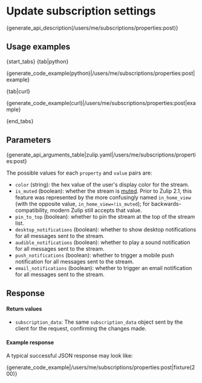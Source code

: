 # Update subscription settings

{generate_api_description(/users/me/subscriptions/properties:post)}

## Usage examples

{start_tabs}
{tab|python}

{generate_code_example(python)|/users/me/subscriptions/properties:post|example}

{tab|curl}

{generate_code_example(curl)|/users/me/subscriptions/properties:post|example}

{end_tabs}

## Parameters

{generate_api_arguments_table|zulip.yaml|/users/me/subscriptions/properties:post}

The possible values for each `property` and `value` pairs are:

* `color` (string): the hex value of the user's display color for the stream.
* `is_muted` (boolean): whether the stream is
  [muted](/help/mute-a-stream).  Prior to Zulip 2.1, this feature was
  represented by the more confusingly named `in_home_view` (with the
  opposite value, `in_home_view=!is_muted`); for
  backwards-compatibility, modern Zulip still accepts that value.
* `pin_to_top` (boolean): whether to pin the stream at the top of the stream list.
* `desktop_notifications` (boolean): whether to show desktop notifications
    for all messages sent to the stream.
* `audible_notifications` (boolean): whether to play a sound
  notification for all messages sent to the stream.
* `push_notifications` (boolean): whether to trigger a mobile push
    notification for all messages sent to the stream.
* `email_notifications` (boolean): whether to trigger an email
    notification for all messages sent to the stream.

## Response

#### Return values

* `subscription_data`: The same `subscription_data` object sent by the client
    for the request, confirming the changes made.

#### Example response

A typical successful JSON response may look like:

{generate_code_example|/users/me/subscriptions/properties:post|fixture(200)}
